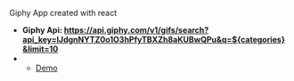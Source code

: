 Giphy App created with react

-  **Giphy Api: https://api.giphy.com/v1/gifs/search?api_key=lJdgnNYTZ0o1O3hPfyTBXZh8aKUBwQPu&q=${categories}&limit=10**
-  - [Demo](https://giphy-gifs-js.netlify.app/)
